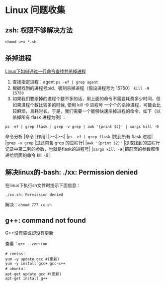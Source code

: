 # Linux 问题收集

## zsh: 权限不够解决方法

`chmod u+x *.sh`

## 杀掉进程

[Linux下如何通过一行命令查找并杀掉进程](https://www.cnblogs.com/wintest/p/12749090.html)

1. 查找指定进程：agent `ps -ef | grep agent`
2. 根据找到的进程号pid，强制杀掉进程（假设进程号为 15750） `kill -9 15750`
3. 如果我们要杀掉的进程个数不多的话，用上面的命令不需要耗费多少时间，但如果进程个数比较多的时候,
  使用 kill -9 进程号 一个个的杀掉进程，可能会比较麻烦，且耗时长。于是，我们需要一个能够快速杀掉进程的命令，如下（以杀掉所有 flask 进程为例）：

```shell
ps -ef | grep flask | grep -v grep | awk '{print $2}' | xargs kill -9
```

命令分析
|命令 |作用|
|:--:|:--:|
|`ps -ef | grep flask` |找到所有 flask 进程|
|`grep -v grep` |过滤包含 grep 的进程行|
|`awk '{print $2}'` |提取找到的进程行记录中第二列的参数，也就是flask的进程号|
|`xargs kill -9` |把前面的参数都传递给后面的命令 kill -9|

## 解决linux的-bash: ./xx: Permission denied

在linux下执行sh文件时提示下面信息：

```shell
./xx.sh: Permission denied
```

解决：`chmod 777 xx.sh`

## g++: command not found

G++没有装或却没有更新

查看：`g++ --version`

```shell
# centos：
yum -y update gcc #(更新)
yum -y install gcc+ gcc-c++
# ubuntu：
apt-get update gcc #(更新)
apt-get install g++
```
